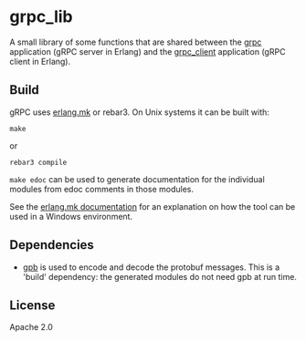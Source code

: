 # grpc_lib

A small library of some functions that are shared between the [grpc](https://github.com/Bluehouse-Technology/grpc)
application (gRPC server in Erlang) and the [grpc_client](https://github.com/Bluehouse-Technology/grpc_client) application (gRPC 
client in Erlang).

## Build
gRPC uses [erlang.mk](https://erlang.mk/) or rebar3. On Unix systems it can be built
with: 

```
make
```

or
```
rebar3 compile
```

`make edoc` can be used to generate documentation for the individual
modules from edoc comments in those modules.

See the [erlang.mk documentation](https://erlang.mk/guide/installation.html#_on_windows) for
an explanation on how the tool can be used in a Windows environment.

## Dependencies

- [gpb](https://github.com/tomas-abrahamsson/gpb) is used to encode and
  decode the protobuf messages. This is a 'build' dependency: the generated 
  modules do not need gpb at run time.

## License

Apache 2.0

